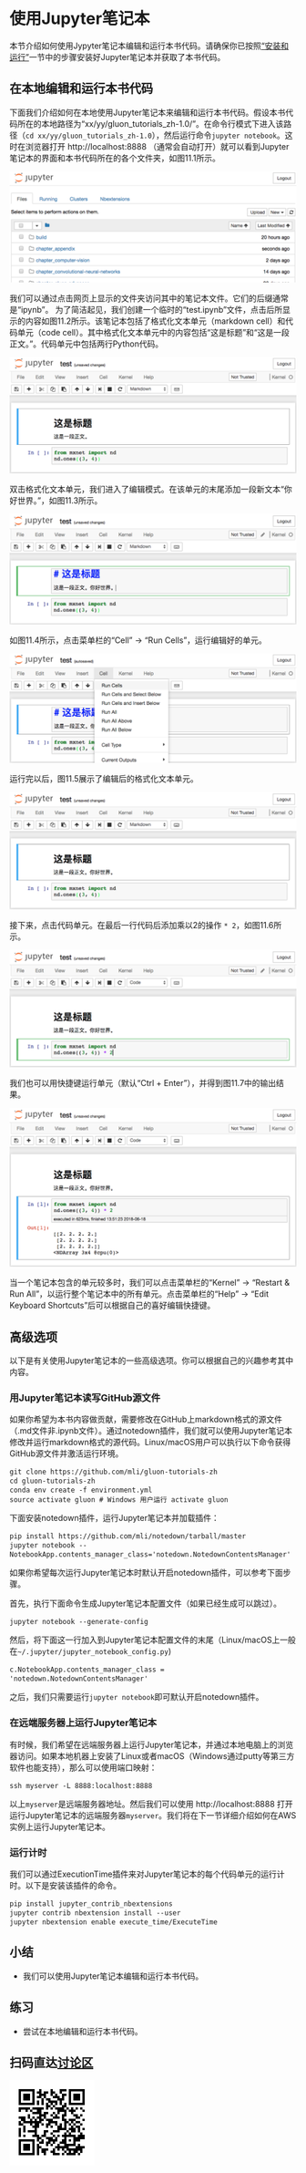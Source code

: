 # 使用Jupyter笔记本

本节介绍如何使用Jypyter笔记本编辑和运行本书代码。请确保你已按照[“安装和运行”](../chapter_prerequisite/install.md)一节中的步骤安装好Jupyter笔记本并获取了本书代码。


## 在本地编辑和运行本书代码

下面我们介绍如何在本地使用Jupyter笔记本来编辑和运行本书代码。假设本书代码所在的本地路径为“xx/yy/gluon_tutorials_zh-1.0/”。在命令行模式下进入该路径（`cd xx/yy/gluon_tutorials_zh-1.0`），然后运行命令`jupyter notebook`。这时在浏览器打开 http://localhost:8888 （通常会自动打开）就可以看到Jupyter笔记本的界面和本书代码所在的各个文件夹，如图11.1所示。

![本书代码所在的各个文件夹。](../img/jupyter00.png)


我们可以通过点击网页上显示的文件夹访问其中的笔记本文件。它们的后缀通常是“ipynb”。
为了简洁起见，我们创建一个临时的“test.ipynb”文件，点击后所显示的内容如图11.2所示。该笔记本包括了格式化文本单元（markdown cell）和代码单元（code cell）。其中格式化文本单元中的内容包括“这是标题”和“这是一段正文。”。代码单元中包括两行Python代码。

![“test.ipynb”文件包括了格式化文本单元和代码单元。](../img/jupyter01.png)


双击格式化文本单元，我们进入了编辑模式。在该单元的末尾添加一段新文本“你好世界。”，如图11.3所示。

![编辑格式化文本单元。](../img/jupyter02.png)


如图11.4所示，点击菜单栏的“Cell” $\rightarrow$ “Run Cells”，运行编辑好的单元。

![运行单元。](../img/jupyter03.png)


运行完以后，图11.5展示了编辑后的格式化文本单元。

![编辑后的格式化文本单元。](../img/jupyter04.png)


接下来，点击代码单元。在最后一行代码后添加乘以2的操作 `* 2`，如图11.6所示。

![编辑代码单元。](../img/jupyter05.png)


我们也可以用快捷键运行单元（默认“Ctrl + Enter”），并得到图11.7中的输出结果。

![运行代码单元得到输出结果。](../img/jupyter06.png)


当一个笔记本包含的单元较多时，我们可以点击菜单栏的“Kernel” $\rightarrow$ “Restart & Run All”，以运行整个笔记本中的所有单元。点击菜单栏的“Help” $\rightarrow$ “Edit Keyboard Shortcuts”后可以根据自己的喜好编辑快捷键。


## 高级选项

以下是有关使用Jupyter笔记本的一些高级选项。你可以根据自己的兴趣参考其中内容。

### 用Jupyter笔记本读写GitHub源文件

如果你希望为本书内容做贡献，需要修改在GitHub上markdown格式的源文件（.md文件非.ipynb文件）。通过notedown插件，我们就可以使用Jupyter笔记本修改并运行markdown格式的源代码。Linux/macOS用户可以执行以下命令获得GitHub源文件并激活运行环境。

```{.python .input}
git clone https://github.com/mli/gluon-tutorials-zh
cd gluon-tutorials-zh
conda env create -f environment.yml
source activate gluon # Windows 用户运行 activate gluon
```

下面安装notedown插件，运行Jupyter笔记本并加载插件：

```{.python .input}
pip install https://github.com/mli/notedown/tarball/master
jupyter notebook --NotebookApp.contents_manager_class='notedown.NotedownContentsManager'
```

如果你希望每次运行Jupyter笔记本时默认开启notedown插件，可以参考下面步骤。

首先，执行下面命令生成Jupyter笔记本配置文件（如果已经生成可以跳过）。

```{.python .input}
jupyter notebook --generate-config
```

然后，将下面这一行加入到Jupyter笔记本配置文件的末尾（Linux/macOS上一般在`~/.jupyter/jupyter_notebook_config.py`)

```{.python .input}
c.NotebookApp.contents_manager_class = 'notedown.NotedownContentsManager'
```

之后，我们只需要运行`jupyter notebook`即可默认开启notedown插件。


### 在远端服务器上运行Jupyter笔记本

有时候，我们希望在远端服务器上运行Jupyter笔记本，并通过本地电脑上的浏览器访问。如果本地机器上安装了Linux或者macOS（Windows通过putty等第三方软件也能支持），那么可以使用端口映射：

```{.python .input}
ssh myserver -L 8888:localhost:8888
```

以上`myserver`是远端服务器地址。然后我们可以使用 http://localhost:8888 打开运行Jupyter笔记本的远端服务器`myserver`。我们将在下一节详细介绍如何在AWS实例上运行Jupyter笔记本。

### 运行计时

我们可以通过ExecutionTime插件来对Jupyter笔记本的每个代码单元的运行计时。以下是安装该插件的命令。

```{.python .input}
pip install jupyter_contrib_nbextensions
jupyter contrib nbextension install --user
jupyter nbextension enable execute_time/ExecuteTime
```

## 小结

* 我们可以使用Jupyter笔记本编辑和运行本书代码。

## 练习

* 尝试在本地编辑和运行本书代码。


## 扫码直达[讨论区](https://discuss.gluon.ai/t/topic/6965)

![](../img/qr_jupyter.svg)
